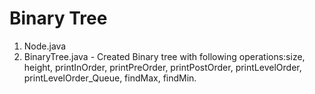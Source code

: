 # Binary Tree

1. Node.java 
2. BinaryTree.java - Created Binary tree with following operations:size, height, printInOrder, printPreOrder, printPostOrder, printLevelOrder, printLevelOrder_Queue, findMax, findMin.
        
